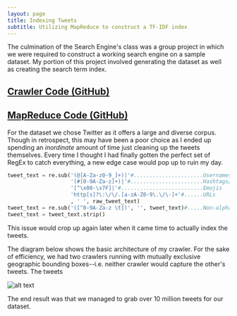 ```yaml
---
layout: page
title: Indexing Tweets
subtitle: Utilizing MapReduce to construct a TF-IDF index
---
```


The culmination of the Search Engine's class was a group project in which we were required to construct a working search engine on a sample dataset.  My portion of this project involved generating the dataset as well as creating the search term index.  

## [Crawler Code (GitHub)](asd)

## [MapReduce Code (GitHub)](asd)

For the dataset we chose Twitter as it offers a large and diverse corpus.  Though in retrospect, this may have been a poor choice as I ended up spending an *inordinate* amount of time just cleaning up the tweets themselves.  Every time I thought I had finally gotten the perfect set of RegEx to catch everything, a new edge case would pop up to ruin my day.  
```python
tweet_text = re.sub('(@[A-Za-z0-9_]+)|'#......................Usernames
                    '(#[0-9A-Za-z]+)|'#.......................Hashtags/topics
                    '[^\x00-\x7F]|'#..........................Emojis
                    'http[s]?\:\/\/.[a-zA-Z0-9\.\/\-]+'#......URLs
                    , ' ', raw_tweet_text)
tweet_text = re.sub('([^0-9A-Za-z \t])', '', tweet_text)#.....Non-alphabet characters
tweet_text = tweet_text.strip()
```
This issue would crop up again later when it came time to actually index the tweets.

The diagram below shows the basic architecture of my crawler.  For the sake of efficiency, we had two crawlers running with mutually exclusive geographic bounding boxes--i.e. neither crawler would capture the other's tweets.  The tweets

![alt text](../assets/code/mr/Crawler-Architecture.jpg "Twitter Crawler")


The end result was that we managed to grab over 10 million tweets for our dataset.  
